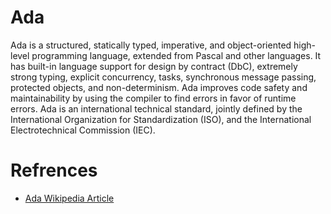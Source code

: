 # Ada

Ada is a structured, statically typed, imperative, and object-oriented high-level programming language, extended from Pascal and other languages. It has built-in language support for design by contract (DbC), extremely strong typing, explicit concurrency, tasks, synchronous message passing, protected objects, and non-determinism. Ada improves code safety and maintainability by using the compiler to find errors in favor of runtime errors. Ada is an international technical standard, jointly defined by the International Organization for Standardization (ISO), and the International Electrotechnical Commission (IEC).

# Refrences

- [Ada Wikipedia Article](https://en.wikipedia.org/wiki/Ada_(programming_language))
